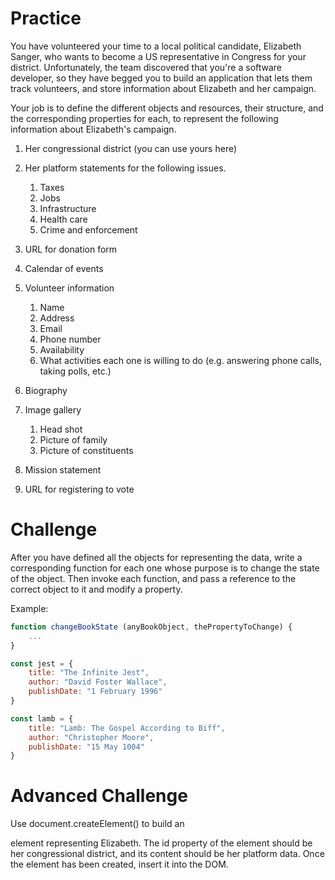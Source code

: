 # Practice
You have volunteered your time to a local political candidate, Elizabeth Sanger, who wants to become a US representative in Congress for your district. Unfortunately, the team discovered that you're a software developer, so they have begged you to build an application that lets them track volunteers, and store information about Elizabeth and her campaign.

Your job is to define the different objects and resources, their structure, and the corresponding properties for each, to represent the following information about Elizabeth's campaign.

1. Her congressional district (you can use yours here)
1. Her platform statements for the following issues.

    1. Taxes
    1. Jobs
    1. Infrastructure
    1. Health care
    1. Crime and enforcement
1. URL for donation form
1. Calendar of events
1. Volunteer information

    1. Name
    1. Address
    1. Email
    1. Phone number
    1. Availability
    1. What activities each one is willing to do (e.g. answering phone calls, taking polls, etc.)
1. Biography
1. Image gallery

    1. Head shot
    1. Picture of family
    1. Picture of constituents
1. Mission statement
1. URL for registering to vote

# Challenge
After you have defined all the objects for representing the data, write a corresponding function for each one whose purpose is to change the state of the object. Then invoke each function, and pass a reference to the correct object to it and modify a property.

Example: 
```js
function changeBookState (anyBookObject, thePropertyToChange) {
    ...
}

const jest = {
    title: "The Infinite Jest",
    author: "David Foster Wallace",
    publishDate: "1 February 1996"
}

const lamb = {
    title: "Lamb: The Gospel According to Biff",
    author: "Christopher Moore",
    publishDate: "15 May 1004"
}
```
# Advanced Challenge
Use document.createElement() to build an <article> element representing Elizabeth. The id property of the element should be her congressional district, and its content should be her platform data. Once the element has been created, insert it into the DOM.